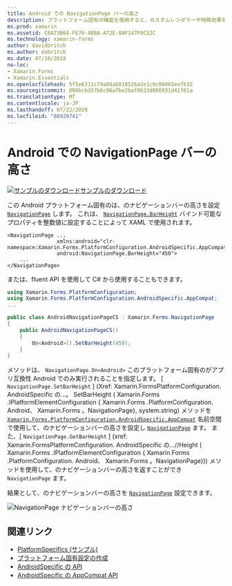 ```yaml
---
title: Android での NavigationPage バーの高さ
description: プラットフォーム固有の機能を使用すると、カスタムレンダラーや特殊効果を実装することなく、特定のプラットフォームでのみ使用できる機能を使用できます。 この記事では、NavigationPage のナビゲーションバーの高さを設定する Android プラットフォーム固有のを使用する方法について説明します。
ms.prod: xamarin
ms.assetid: C8A73B64-FE70-408A-A72E-8AF147F0C52C
ms.technology: xamarin-forms
author: davidbritch
ms.author: dabritch
ms.date: 07/10/2018
no-loc:
- Xamarin.Forms
- Xamarin.Essentials
ms.openlocfilehash: 5f5e6311c79a88a6018526a2e1c0c06065eefb32
ms.sourcegitcommit: 008bcbd37b6c96a7be2baf0633d066931d41f61a
ms.translationtype: MT
ms.contentlocale: ja-JP
ms.lasthandoff: 07/22/2020
ms.locfileid: "86929741"
---
```

# <a name="navigationpage-bar-height-on-android"></a>Android での NavigationPage バーの高さ

[![サンプルのダウンロード](~/media/shared/download.png)サンプルのダウンロード](https://docs.microsoft.com/samples/xamarin/xamarin-forms-samples/userinterface-platformspecifics)

この Android プラットフォーム固有のは、のナビゲーションバーの高さを設定 [`NavigationPage`](xref:Xamarin.Forms.NavigationPage) します。 これは、 [`NavigationPage.BarHeight`](xref:Xamarin.Forms.PlatformConfiguration.AndroidSpecific.AppCompat.NavigationPage.BarHeightProperty) バインド可能なプロパティを整数値に設定することによって XAML で使用されます。

```xaml
<NavigationPage ...
                xmlns:android="clr-namespace:Xamarin.Forms.PlatformConfiguration.AndroidSpecific.AppCompat;assembly=Xamarin.Forms.Core"
                android:NavigationPage.BarHeight="450">
    ...
</NavigationPage>
```

または、fluent API を使用して C# から使用することもできます。

```csharp
using Xamarin.Forms.PlatformConfiguration;
using Xamarin.Forms.PlatformConfiguration.AndroidSpecific.AppCompat;
...

public class AndroidNavigationPageCS : Xamarin.Forms.NavigationPage
{
    public AndroidNavigationPageCS()
    {
        On<Android>().SetBarHeight(450);
    }
}
```

メソッドは、 `NavigationPage.On<Android>` このプラットフォーム固有のがアプリ互換性 Android でのみ実行されることを指定します。 [ `NavigationPage.SetBarHeight` ] (Xref: Xamarin.FormsPlatformConfiguration. AndroidSpecific の...。 SetBarHeight ( Xamarin.Forms .IPlatformElementConfiguration { Xamarin.Forms .PlatformConfiguration. Android、 Xamarin.Forms 。NavigationPage}, system.string) メソッドを [`Xamarin.Forms.PlatformConfiguration.AndroidSpecific.AppCompat`](xref:Xamarin.Forms.PlatformConfiguration.AndroidSpecific.AppCompat) 名前空間で使用して、のナビゲーションバーの高さを設定し [`NavigationPage`](xref:Xamarin.Forms.NavigationPage) ます。 また、[ `NavigationPage.GetBarHeight` ] (xref: Xamarin.FormsPlatformConfiguration. AndroidSpecific の...//Height ( Xamarin.Forms .IPlatformElementConfiguration { Xamarin.Forms .PlatformConfiguration. Android、 Xamarin.Forms 。NavigationPage})) メソッドを使用して、のナビゲーションバーの高さを返すことができ `NavigationPage` ます。

結果として、のナビゲーションバーの高さを [`NavigationPage`](xref:Xamarin.Forms.NavigationPage) 設定できます。

![NavigationPage ナビゲーションバーの高さ](navigationpage-bar-height-images/navigationpage-barheight.png)

## <a name="related-links"></a>関連リンク

- [PlatformSpecifics (サンプル)](https://docs.microsoft.com/samples/xamarin/xamarin-forms-samples/userinterface-platformspecifics)
- [プラットフォーム固有設定の作成](~/xamarin-forms/platform/platform-specifics/index.md#creating-platform-specifics)
- [AndroidSpecific の API](xref:Xamarin.Forms.PlatformConfiguration.AndroidSpecific)
- [AndroidSpecific の AppCompat API](xref:Xamarin.Forms.PlatformConfiguration.AndroidSpecific.AppCompat)

